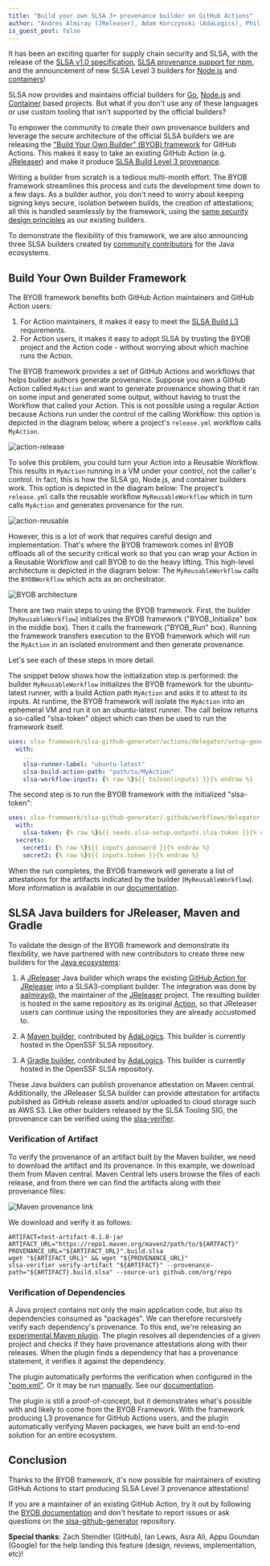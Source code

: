 ```yaml
---
title: "Build your own SLSA 3+ provenance builder on GitHub Actions"
author: "Andres Almiray (JReleaser), Adam Korczynski (AdaLogics), Philip Harrison (GitHub), Laurent Simon (Google)"
is_guest_post: false
---
```


It has been an exciting quarter for supply chain security and SLSA, with the release of the [SLSA v1.0 specification](2023-04-19-slsa-v1-final.md), [SLSA provenance support for npm](https://github.blog/2023-04-19-introducing-npm-package-provenance/), and the announcement of new SLSA Level 3 builders for [Node.js](2023-05-11-bringing-improved-supply-chain-security-to-the-nodejs-ecosystem.md) and [containers](2023-06-13-slsa-github-worfklows-container-based.md)!

SLSA now provides and maintains official builders for [Go](2022-06-20-slsa-github-workflows.md), [Node.js](2023-05-11-bringing-improved-supply-chain-security-to-the-nodejs-ecosystem.md) and [Container](2023-06-13-slsa-github-worfklows-container-based.md) based projects. But what if you don't use any of these languages or use custom tooling that isn't supported by the official builders?


To empower the community to create their own provenance builders and leverage the secure architecture of the official SLSA builders we are releasing the ["Build Your Own Builder" (BYOB) framework](https://github.com/slsa-framework/slsa-github-generator/tree/main#build-your-own-builder) for GitHub Actions. This makes it easy to take an existing GitHub Action (e.g. [JReleaser](https://jreleaser.org/)) and make it produce [SLSA Build Level 3 provenance](/spec/v1.0/requirements#provenance-generation).

Writing a builder from scratch is a tedious multi-month effort. The BYOB framework streamlines this process and cuts the development time down to a few days. As a builder author, you don't need to worry about keeping signing keys secure, isolation between builds, the creation of attestations; all this is handled seamlessly by the framework, using the [same security design principles](https://github.com/slsa-framework/slsa-github-generator/tree/main#specifications) as our existing builders.

To demonstrate the flexibility of this framework, we are also announcing three SLSA builders created by [community contributors](https://github.com/laurentsimon/slsa-github-generator/blob/feat/hof/README.md#builder-creation) for the Java ecosystems.

## Build Your Own Builder Framework

The BYOB framework benefits both GitHub Action maintainers and GitHub Action users:

1.  For Action maintainers, it makes it easy to meet the [SLSA Build L3](/spec/v1.0/levels#build-l3) requirements.
2.  For Action users, it makes it easy to adopt SLSA by trusting the BYOB project and the Action code - without worrying about which machine runs the Action.

The BYOB framework provides a set of GitHub Actions and workflows that helps builder authors generate provenance. Suppose you own a GitHub Action called `MyAction` and want to generate provenance showing that it ran on some input and generated some output, without having to trust the Workflow that called your Action. This is not possible using a regular Action because Actions run under the control of the calling Workflow: this option is depicted in the diagram below, where a project's `release.yml` workflow calls `MyAction`.

![action-release](https://github.com/slsa-framework/slsa/assets/64505099/367ecc46-28f6-4029-853e-161a028e6a35)


To solve this problem, you could turn your Action into a Reusable Workflow. This results in `MyAction` running in a VM under your control, not the caller's control. In fact, this is how the SLSA go, Node.js, and container builders work. This option is depicted in the diagram below: The project's `release.yml` calls the reusable workflow `MyReusableWorkflow` which in turn calls `MyAction` and generates provenance for the run.

![action-reusable](https://github.com/slsa-framework/slsa/assets/64505099/a0603e5f-4ebb-4c93-8216-b63f22bcf08d)

However, this is a lot of work that requires careful design and implementation. That's where the BYOB framework comes in! BYOB offloads all of the security critical work so that you can wrap your Action in a Reusable Workflow and call BYOB to do the heavy lifting. This high-level architecture is depicted in the diagram below: The `MyReusableWorkflow` calls the `BYOBWorkflow` which acts as an orchestrator.

![BYOB architecture](https://github.com/slsa-framework/slsa/assets/64505099/9d0a8133-ae1a-4b43-b7a1-5090e263eb47)

There are two main steps to using the BYOB framework. First, the builder (`MyReusableWorkflow`) initializes the BYOB framework ("BYOB_Initialize" box in the middle box). Then it calls the framework ("BYOB_Run" box). Running the framework transfers execution to the BYOB framework which will run the `MyAction` in an isolated environment and then generate provenance.

Let's see each of these steps in more detail.

The snippet below shows how the initialization step is performed: the builder `MyReusableWorkflow` initializes the BYOB framework for the ubuntu-latest runner, with a build Action path `MyAction` and asks it to attest to its inputs. At runtime, the BYOB framework will isolate the `MyAction` into an ephemeral VM and run it on an ubuntu-latest runner. The call below returns a so-called "slsa-token" object which can then be used to run the framework itself.

```yaml
uses: slsa-framework/slsa-github-generator/actions/delegator/setup-generic@v1.8.0
  with:
    ...
    slsa-runner-label: "ubuntu-latest"
    slsa-build-action-path: "path/to/MyAction"
    slsa-workflow-inputs: {% raw %}${{ toJson(inputs) }}{% endraw %}
```

The second step is to run the BYOB framework with the initialized "slsa-token":

```yaml
uses: slsa-framework/slsa-github-generator/.github/workflows/delegator_generic_slsa3.yml@v1.8.0
  with:
    slsa-token: {% raw %}${{ needs.slsa-setup.outputs.slsa-token }}{% endraw %}
  secrets:
    secret1: {% raw %}${{ inputs.password }}{% endraw %}
    secret2: {% raw %}${{ inputs.token }}{% endraw %}
```

When the run completes, the BYOB framework will generate a list of attestations for the artifacts indicated by the builder (`MyReusableWorkflow`). More information is available in our [documentation](https://github.com/slsa-framework/slsa-github-generator/blob/main/BYOB.md#generation-of-metadata-layout-file).

## SLSA Java builders for JReleaser, Maven and Gradle

To validate the design of the BYOB framework and demonstrate its flexibility, we have partnered with new contributors to create three new builders for the [Java ecosystems](https://github.com/slsa-framework/slsa-github-generator/blob/main/README.md#builder-creation):

1.  A [JReleaser](https://github.com/jreleaser/release-action/tree/java#slsa-builder) Java builder which wraps the existing [GitHub Action for JReleaser](https://github.com/jreleaser/release-action) into a SLSA3-compliant builder. The integration was done by [aalmiray@](https://github.com/aalmiray), the maintainer of the [JReleaser](https://jreleaser.org) project. The resulting builder is hosted in the same repository as its original [Action](https://github.com/jreleaser/release-action/blob/java/.github/workflows/builder_slsa3.yml), so that JReleaser users can continue using the repositories they are already accustomed to.

2.  A [Maven builder](https://github.com/slsa-framework/slsa-github-generator/tree/main/internal/builders/maven#readme), contributed by [AdaLogics](https://adalogics.com). This builder is currently hosted in the OpenSSF SLSA repository.

3.  A [Gradle builder](https://github.com/slsa-framework/slsa-github-generator/tree/main/internal/builders/gradle#readme), contributed by [AdaLogics](https://adalogics.com). This builder is currently hosted in the OpenSSF SLSA repository.

These Java builders can publish provenance attestation on Maven central. Additionally, the JReleaser SLSA builder can provide attestation for artifacts published as GitHub release assets and/or uploaded to cloud storage such as AWS S3. Like other builders released by the SLSA Tooling SIG, the provenance can be verified using the [slsa-verifier](https://github.com/slsa-framework/slsa-verifier).

### Verification of Artifact

To verify the provenance of an artifact built by the Maven builder, we need to download the artifact and its provenance. In this example, we download them from Maven central. Maven Central lets users browse the files of each release, and from there we can find the artifacts along with their provenance files:

![Maven provenance link](https://github.com/slsa-framework/slsa/assets/64505099/14ff1de1-a30c-4683-860c-352dc490c1ef)

We download and verify it as follows:

```shell
ARTIFACT=test-artifact-0.1.0-jar
ARTIFACT_URL="https://repo1.maven.org/maven2/path/to/${ARTFACT}"
PROVENANCE_URL="${ARTIFACT_URL}".build.slsa
wget "${ARTIFACT_URL}" && wget "${PROVENANCE_URL}"
slsa-verifier verify-artifact "${ARTIFACT}" --provenance-path="${ARTIFACT}.build.slsa" --source-uri github.com/org/repo
```

### Verification of Dependencies

A Java project contains not only the main application code, but also its dependencies consumed as "packages". We can therefore recursively verify each dependency's provenance. To this end, we're releasing an [experimental Maven plugin](https://github.com/slsa-framework/slsa-verifier/tree/main/experimental/maven-plugin). The plugin resolves all dependencies of a given project and checks if they have provenance attestations along with their releases. When the plugin finds a dependency that has a provenance statement, it verifies it against the dependency.

The plugin automatically performs the verification when configured in the ["pom.xml"](https://github.com/slsa-framework/slsa-verifier/tree/main/experimental/maven-plugin#integrating-it-into-your-maven-build-cycle). Or it may be run [manually](https://github.com/slsa-framework/slsa-verifier/tree/main/experimental/maven-plugin#using-the-maven-verification-plugin). See our [documentation](https://github.com/slsa-framework/slsa-verifier/tree/main/experimental/maven-plugin).

The plugin is still a proof-of-concept, but it demonstrates what's possible with and likely to come from the BYOB Framework. With the framework producing L3 provenance for GitHub Actions users, and the plugin automatically verifying Maven packages, we have built an end-to-end solution for an entire ecosystem.

## Conclusion

Thanks to the BYOB framework, it's now possible for maintainers of existing GitHub Actions to start producing SLSA Level 3 provenance attestations!

If you are a maintainer of an existing GitHub Action, try it out by following the [BYOB documentation](https://github.com/slsa-framework/slsa-github-generator/tree/main#build-your-own-builder) and don't hesitate to report issues or ask questions on the [slsa-github-generator](https://github.com/slsa-framework/slsa-github-generator/issues) repository.

**Special thanks**: Zach Steindler (GitHub), Ian Lewis, Asra Ali, Appu Goundan (Google) for the help landing this feature (design, reviews, implementation, etc)!
